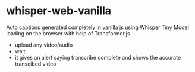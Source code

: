 # whisper-web-vanilla
Auto captions generated completely in vanilla js using Whisper Tiny Model loading on the browser with help of Transformer.js

- upload any video/audio
- wait
- it gives an alert saying transcribe complete and shows the accurate transcibed video
